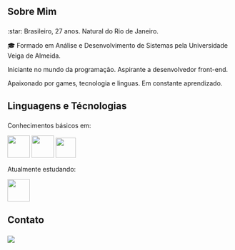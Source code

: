 ## Sobre Mim<h3>

<p>:star: Brasileiro, 27 anos. Natural do Rio de Janeiro. 

:mortar_board: Formado em Análise e Desenvolvimento de Sistemas pela Universidade Veiga de Almeida.

Iniciante no mundo da programação. Aspirante a desenvolvedor front-end.

Apaixonado por games, tecnologia e linguas. Em constante aprendizado.

## Linguagens e Técnologias <h3>

Conhecimentos básicos em:<br>

<img src="https://cdn.jsdelivr.net/gh/devicons/devicon/icons/html5/html5-original-wordmark.svg" width="50"/> <img src="https://cdn.jsdelivr.net/gh/devicons/devicon/icons/css3/css3-original-wordmark.svg" width="50"/> <img src="https://cdn.jsdelivr.net/gh/devicons/devicon/icons/javascript/javascript-plain.svg" width="45"/><br>

Atualmente estudando: <br>

<img src="https://cdn.jsdelivr.net/gh/devicons/devicon/icons/react/react-original-wordmark.svg" width="50"/>
                    
          
## Contato<h3>
<div>
<a href="https://www.linkedin.com/in/gsouza28/" target="_blank"><img src="https://img.shields.io/badge/-LinkedIn-%230077B5?style=for-the-badge&logo=linkedin&logoColor=white" target="_blank"></a>   
</div>

